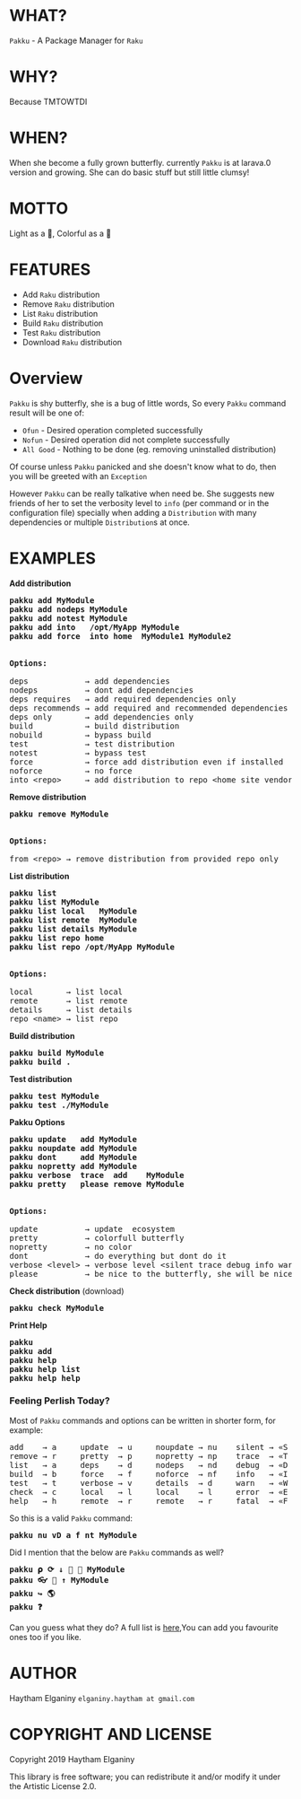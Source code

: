 WHAT?
=====
`Pakku` - A Package Manager for `Raku`


WHY?
====
Because TMTOWTDI


WHEN?
=====
When she become a fully grown butterfly. currently `Pakku` is at larava.0 version and growing. She can do basic stuff but still little clumsy!


MOTTO
===========
Light as a 🦋, Colorful as a 🦋


FEATURES
======

* Add `Raku` distribution
* Remove `Raku` distribution
* List `Raku` distribution
* Build `Raku` distribution
* Test `Raku` distribution
* Download `Raku` distribution


Overview
========

`Pakku` is shy butterfly, she is a bug of little words, So every `Pakku` command result will be one of:

* `Ofun` - Desired operation completed successfully
* `Nofun` - Desired operation did not complete successfully
* `All Good` - Nothing to be done (eg. removing uninstalled distribution)


Of course unless `Pakku` panicked and she doesn't know what to do, then you will be greeted with an `Exception` 


However `Pakku` can be really talkative when need be. She suggests new friends of her to set the verbosity level to `info` (per command or in the configuration file) specially when adding a `Distribution` with many dependencies or multiple `Distribution`s at once.


EXAMPLES
========

**Add distribution**

<pre>
<b>pakku add MyModule</b>
<b>pakku add nodeps MyModule</b>
<b>pakku add notest MyModule</b>
<b>pakku add into   /opt/MyApp MyModule</b>
<b>pakku add force  into home  MyModule1 MyModule2</b>


<b>Options:</b>

deps            → add dependencies
nodeps          → dont add dependencies
deps requires   → add required dependencies only
deps recommends → add required and recommended dependencies
deps only       → add dependencies only
build           → build distribution
nobuild         → bypass build
test            → test distribution
notest          → bypass test
force           → force add distribution even if installed
noforce         → no force
into &lt;repo&gt;     → add distribution to repo &lt;home site vendor core /path/to/MyApp&gt;
</pre>

**Remove distribution**
<pre>
<b>pakku remove MyModule</b>


<b>Options:</b>

from &lt;repo&gt; → remove distribution from provided repo only
</pre>


**List distribution**
<pre>
<b>pakku list</b>
<b>pakku list MyModule</b>
<b>pakku list local   MyModule</b>
<b>pakku list remote  MyModule</b>
<b>pakku list details MyModule</b>
<b>pakku list repo home</b>
<b>pakku list repo /opt/MyApp MyModule</b>


<b>Options:</b>

local       → list local
remote      → list remote
details     → list details
repo &lt;name&gt; → list repo
</pre>


**Build distribution**
<pre>
<b>pakku build MyModule</b>
<b>pakku build .</b>
</pre>


**Test distribution**
<pre>
<b>pakku test MyModule</b>
<b>pakku test ./MyModule</b>
</pre>


**Pakku Options**

<pre>
<b>pakku update   add MyModule</b>
<b>pakku noupdate add MyModule</b>
<b>pakku dont     add MyModule</b>
<b>pakku nopretty add MyModule</b>
<b>pakku verbose  trace  add    MyModule</b>
<b>pakku pretty   please remove MyModule</b>


<b>Options:</b>

update          → update  ecosystem
pretty          → colorfull butterfly
nopretty        → no color
dont            → do everything but dont do it
verbose &lt;level&gt; → verbose level &lt;silent trace debug info warn error fatal&gt;
please          → be nice to the butterfly, she will be nice to you (TBD)
</pre>


**Check distribution** (download)

<pre>
<b>pakku check MyModule</b>
</pre>


**Print Help**

<pre>
<b>pakku</b>
<b>pakku add</b>
<b>pakku help</b>
<b>pakku help list</b>
<b>pakku help help</b>
</pre>


<h3>Feeling Perlish Today?</h3>

Most of `Pakku` commands and options can be written in shorter form, for example:
<pre>
add    → a     update  → u     noupdate → nu    silent → «S 0»
remove → r     pretty  → p     nopretty → np    trace  → «T 1»
list   → a     deps    → d     nodeps   → nd    debug  → «D 2»
build  → b     force   → f     noforce  → nf    info   → «I 3»
test   → t     verbose → v     details  → d     warn   → «W 4»
check  → c     local   → l     local    → l     error  → «E 5»
help   → h     remote  → r     remote   → r     fatal  → «F 6»
</pre>

So this is a valid `Pakku` command:
<pre>
<b>pakku nu vD a f nt MyModule</b>
</pre>

Did I mention that the below are `Pakku` commands as well?
<pre>
<b>pakku 𝛒 ⟳ ↓ 🔗 🔨 MyModule</b>
<b>pakku 👓 🦋 ↑ MyModule</b>
<b>pakku ↪ 🌎</b>
<b>pakku ❓</b>
</pre>

Can you guess what they do? 
A full list is [here](https://github.com/hythm7/Pakku/blob/master/lib/Pakku/Grammar/Common.pm6),You can add you favourite ones too if you like.


AUTHOR
======

Haytham Elganiny `elganiny.haytham at gmail.com`

COPYRIGHT AND LICENSE
=====================

Copyright 2019 Haytham Elganiny

This library is free software; you can redistribute it and/or modify it under the Artistic License 2.0.

